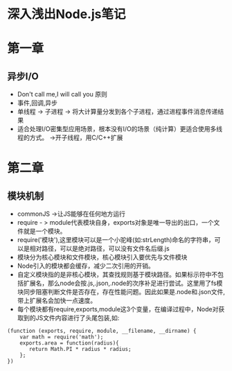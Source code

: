 深入浅出Node.js笔记
=========

# 第一章
## 异步I/O
- Don't call me,I will call you 原则
- 事件,回调,异步
- 单线程 -> 子进程 -> 将大计算量分发到各个子进程，通过进程事件消息传递结果
- 适合处理I/O密集型应用场景，根本没有I/O的场景（纯计算）更适合使用多线程的方式。 ->开子线程，用C/C++扩展 

# 第二章
## 模块机制
- commonJS ->让JS能够在任何地方运行  
- require - > module代表模块自身，exports对象是唯一导出的出口，一个文件就是一个模块。 
- require('模块'),这里模块可以是一个小驼峰(如:strLength)命名的字符串，可以是相对路径，可以是绝对路径，可以没有文件名后缀.js
- 模块分为核心模块和文件模块，核心模块引入要优先与文件模块
- Node引入的模块都会缓存，减少二次引用的开销。
- 自定义模块指的是非核心模块，其查找规则基于模块路径。如果标示符中不包括扩展名，那么node会按.js,.json,.node的次序补足进行尝试。这里用了fs模块同步阻塞判断文件是否存在，存在性能问题。因此如果是.node和.json文件,带上扩展名会加快一点速度。
- 每个模块都有require,exports,module这3个变量，在编译过程中，Node对获取到的JS文件内容进行了头尾包装,如:
```
(function (exports, require, module, __filename, __dirname) {
    var math = require('math');
    exports.area = function(radius){
       return Math.PI * radius * radius; 
    };
})
```